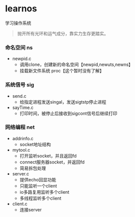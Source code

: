 # learnos
学习操作系统
> 抛开所有光环和运气成分，靠实力生存更踏实。

### 命名空间 ns
  * newpid.c
    * 调用clone，创建新的命名空间【newpid,newuts,newns】
    * 挂载新文件系统 proc【这个暂时没有了解】
### 系统信号 sig
  * send.c
    * 给指定进程发送singal，发送sigtstp停止进程
  * sayTime.c
    * 打印时间，被停止后接收到sigcont信号后继续打印
### 网络编程 net
* addrinfo.c 
  * socket地址结构
* mytool.c
  * 打开监听socket，并且返回fd
  * connect服务器socket，并返回fd
  * 简易拆包处理
* server.c
  * 提供echo回显功能
  * 只能监听一个client
  * io多路复用监听多个client
  * 多线程监听多个client
* client.c
  * 连接server
